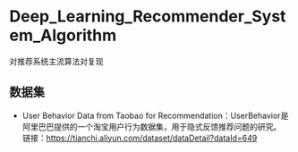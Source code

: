 # Deep_Learning_Recommender_System_Algorithm
对推荐系统主流算法对复现

## 数据集

- User Behavior Data from Taobao for Recommendation：UserBehavior是阿里巴巴提供的一个淘宝用户行为数据集，用于隐式反馈推荐问题的研究。<br>
链接：https://tianchi.aliyun.com/dataset/dataDetail?dataId=649
